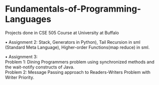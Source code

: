 # Fundamentals-of-Programming-Languages
Projects done in CSE 505 Course at University at Buffalo

• Assignment 2: Stack, Generators in Python), Tail Recursion in sml (Standard Meta Language), Higher-order Functions(map reduce) in sml.

•	Assignment 3: 
<br>Problem 1: Dining Programmers problem using synchronized methods and the wait-notify constructs of Java.
<br>Problem 2: Message Passing approach to Readers-Writers Problem with Writer Priority.

